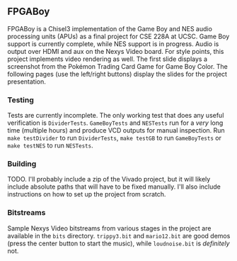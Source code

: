 ## FPGABoy

FPGABoy is a Chisel3 implementation of the Game Boy and NES audio processing units (APUs) as a final project for CSE 228A at UCSC. Game Boy support is currently complete, while NES support is in progress. Audio is output over HDMI and aux on the Nexys Video board. For style points, this project implements video rendering as well. The first slide displays a screenshot from the Pokémon Trading Card Game for Game Boy Color. The following pages (use the left/right buttons) display the slides for the project presentation.

### Testing

Tests are currently incomplete. The only working test that does any useful verification is `DividerTests`. `GameBoyTests` and `NESTests` run for a *very* long time (multiple hours) and produce VCD outputs for manual inspection. Run `make testDivider` to run `DividerTests`, `make testGB` to run `GameBoyTests` or `make testNES` to run `NESTests`.

### Building

TODO. I'll probably include a zip of the Vivado project, but it will likely include absolute paths that will have to be fixed manually. I'll also include instructions on how to set up the project from scratch.

### Bitstreams

Sample Nexys Video bitstreams from various stages in the project are available in the `bits` directory. `trippy3.bit` and `mario12.bit` are good demos (press the center button to start the music), while `loudnoise.bit` is *definitely* not.